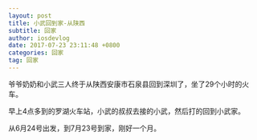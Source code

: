 ```yaml
---
layout: post
title: 小武回到家-从陕西
subtitle: 回家
author: iosdevlog
date: 2017-07-23 23:11:48 +0800
categories: 回家
tag: 回家
---
```


爷爷奶奶和小武三人终于从陕西安康市石泉县回到深圳了，坐了29个小时的火车。

早上4点多到的罗湖火车站，小武的叔叔去接的小武，然后打的回到小武家。

从6月24号出发，到7月23号到家，刚好一个月。
